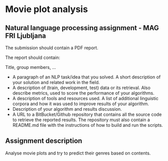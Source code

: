 # Movie plot analysis
## Natural language processing assignment - MAG FRI Ljubljana
The submission should contain a PDF report.

The report should contain:

Title, group members, ...
* A paragraph of an NLP task/idea that you solved. A short description of your solution and related work in the field.
* A description of (train, development, test) data or its retrieval. Also describe metrics, used to score the performance of your algorithms.
* A description of tools and resources used. A list of additional linguistic corpora and how it was used to improve results of your algorithm. 
* Description of your algorithm and results discussion.
* A URL to a BitBucket/Github repository that contains all the source code to retrieve the reported results. The repository must also contain a README.md file with the instructions of how to build and run the scripts.

## Assignment description
Analyse movie plots and try to predict their genres based on contents.
